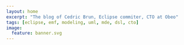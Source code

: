 ```yaml
---
layout: home
excerpt: "The blog of Cedric Brun, Eclipse commiter, CTO at Obeo"
tags: [eclipse, emf, modeling, uml, mde, dsl, cto]
image:
  feature: banner.svg
---
```

